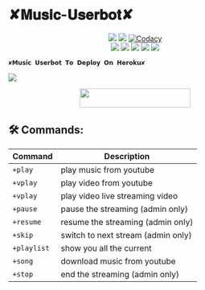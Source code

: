 #         ✘𝐌𝐮𝐬𝐢𝐜-𝐔𝐬𝐞𝐫𝐛𝐨𝐭✘

</p>
<p align="center">
    <a href="https://www.python.org/" alt="made-with-python"> <img src="https://img.shields.io/badge/Made%20with-Python-black.svg?style=flat-square&logo=python&logoColor=blue&color=Blue" /></a>
    <a href="https://github.com/Zaen-ubot/Music-Userbot/graphs/commit-activity" alt="Maintenance"> <img src="https://img.shields.io/badge/Maintained%3F-yes-Blue.svg?style=flat-square" /></a>
    <a href="https://app.codacy.com/gh/Zaen-ubot/Music-Userbot/dashboard"> <img src="https://img.shields.io/codacy/grade/a723cb464d5a4d25be3152b5d71de82d?color=Blue&logo=codacy&style=flat-square" alt="Codacy" /></a><br>
    <a href="https://github.com/Zaen-ubot/Music-Userbot"> <img src="https://img.shields.io/github/repo-size/Zaen-ubot/Music-Userbot?color=Blue&logo=github&logoColor=Blue&style=flat-square" /></a>
    <a href="https://github.com/Zaen-ubot/Music-Userbot/commits/main"> <img src="https://img.shields.io/github/last-commit/Zaen-ubot/Music-Userbot?color=Blue&logo=github&logoColor=Blue&style=flat-square" /></a>
    <a href="https://github.com/Zaen-ubot/Music-Usetbot/issues"> <img src="https://img.shields.io/github/issues/Zaen-ubot/Music-Userbot?color=Blue&logo=github&logoColor=blue&style=flat-square" /></a>
    <a href="https://github.com/Zaen-ubot/Music-Userbot/network/members"> <img src="https://img.shields.io/github/forks/Zaen-ubot/Music-Userbot?color=Blue&logo=github&logoColor=Blue&style=flat-square" /></a>  
    <a href="https://github.com/Zaen-ubot/Music-Userbot/network/members"> <img src="https://img.shields.io/github/stars/Zaen-ubot/Music-Userbot?color=Blue&logo=github&logoColor=Blue&style=flat-square" /></a>  
</p>








    ✘𝗠𝘂𝘀𝗶𝗰 𝗨𝘀𝗲𝗿𝗯𝗼𝘁 𝗧𝗼 𝗗𝗲𝗽𝗹𝗼𝘆 𝗢𝗻 𝗛𝗲𝗿𝗼𝗸𝘂✘
<img src="https://telegra.ph/file/47f77552b1839a06c835f.jpg">

<p align="center"><a href="https://heroku.com/deploy?template=https://github.com/Zaen67/Music-Userbot"> <img src="https://img.shields.io/badge/Deploy%20To%20Heroku-Green?style=for-the-badge&logo=heroku" width="220" height="38.45"/></a></p>


## 🛠 Commands:
| Command | Description |
| ------ | ------ |
| `+play` | play music from youtube |
| `+vplay` | play video from youtube |
| `+vplay` | play video live streaming video |
| `+pause` | pause the streaming (admin only) |
| `+resume` | resume the streaming (admin only) |
| `+skip` | switch to next stream (admin only) |
| `+playlist` | show you all the current | stream list |
| `+song` | download music from youtube |
| `+stop` | end the streaming (admin only) |

